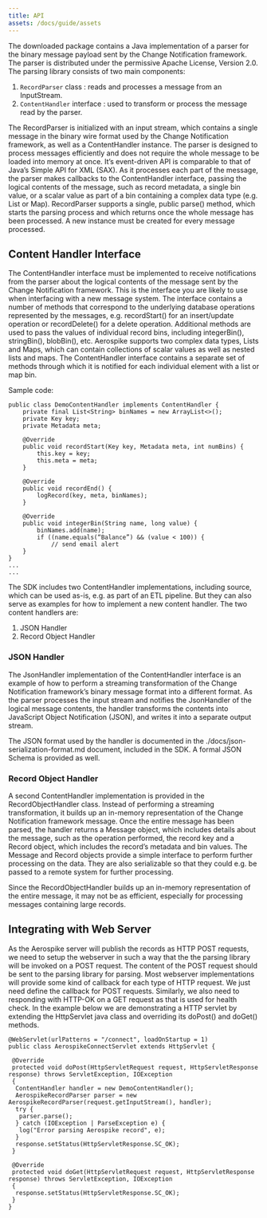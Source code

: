```yaml
---
title: API
assets: /docs/guide/assets
---
```


The downloaded package contains a Java implementation of a parser for the
binary message payload sent by the Change Notification framework. The parser is
distributed under the permissive Apache License, Version 2.0. The parsing
library consists of two main components:
1. `RecordParser` class : reads and processes a message from an InputStream.
1. `ContentHandler` interface : used to transform or process the message read by the parser.

The RecordParser is initialized with an input stream, which contains a single
message in the binary wire format used by the Change Notification framework, as
well as a ContentHandler instance. The parser is designed to process messages
efficiently and does not require the whole message to be loaded into memory at
once. It’s event-driven API is comparable to that of Java’s Simple API for XML
(SAX). As it processes each part of the message, the parser makes callbacks to
the ContentHandler interface, passing the logical contents of the message, such
as record metadata, a single bin value, or a scalar value as part of a bin
containing a complex data type (e.g. List or Map). RecordParser supports a
single, public parse() method, which starts the parsing process and which
returns once the whole message has been processed. A new instance must be
created for every message processed.

## Content Handler Interface
The ContentHandler interface must be implemented to receive notifications from
the parser about the logical contents of the message sent by the Change
Notification framework. This is the interface you are likely to use when
interfacing with a new message system. The interface contains a number of
methods that correspond to the underlying database operations represented by
the messages, e.g. recordStart() for an insert/update operation or
recordDelete() for a delete operation. Additional methods are used to pass the
values of individual record bins, including integerBin(), stringBin(),
blobBin(), etc. Aerospike supports two complex data types, Lists and Maps,
which can contain collections of scalar values as well as nested lists and
maps. The ContentHandler interface contains a separate set of methods through
which it is notified for each individual element with a list or map bin.

Sample code:
```
public class DemoContentHandler implements ContentHandler {
	private final List<String> binNames = new ArrayList<>();
	private Key key;
	private Metadata meta;

	@Override
	public void recordStart(Key key, Metadata meta, int numBins) {
		this.key = key;
		this.meta = meta;
	}

	@Override
	public void recordEnd() {
		logRecord(key, meta, binNames);
	}

	@Override
	public void integerBin(String name, long value) {
		binNames.add(name);
		if ((name.equals(“Balance”) && (value < 100)) {
			// send email alert
	}
}
...
...
```

The SDK includes two ContentHandler implementations, including source, which
can be used as-is, e.g. as part of an ETL pipeline. But they can also serve as
examples for how to implement a new content handler. The two content handlers
are:
1. JSON Handler
1. Record Object Handler

### JSON Handler
The JsonHandler implementation of the ContentHandler interface is an example of
how to perform a streaming transformation of the Change Notification
framework’s binary message format into a different format. As the parser
processes the input stream and notifies the JsonHandler of the logical message
contents, the handler transforms the contents into JavaScript Object
Notification (JSON), and writes it into a separate output stream.

The JSON format used by the handler is documented in the
./docs/json-serialization-format.md document, included in the SDK. A formal
JSON Schema is provided as well.

### Record Object Handler
A second ContentHandler implementation is provided in the RecordObjectHandler
class. Instead of performing a streaming transformation, it builds up an
in-memory representation of the Change Notification framework message. Once the
entire message has been parsed, the handler returns a Message object, which
includes details about the message, such as the operation performed, the record
key and a Record object, which includes the record’s metadata and bin values.
The Message and Record objects provide a simple interface to perform further
processing on the data. They are also serializable so that they could e.g. be
passed to a remote system for further processing.

Since the RecordObjectHandler builds up an in-memory representation of the
entire message, it may not be as efficient, especially for processing messages
containing large records.

## Integrating with Web Server
As the Aerospike server will publish the records as HTTP POST requests, we need
to setup the webserver in such a way that the the parsing library will be
invoked on a POST request. The content of the POST request should be sent to
the parsing library for parsing. Most webserver implementations will provide
some kind of callback for each type of HTTP request. We just need define the
callback for POST requests. Similarly, we also need to responding with HTTP-OK
on a GET request as that is used for health check. In the example below we are
demonstrating a HTTP servlet by extending the HttpServlet java class and
overriding its doPost() and doGet() methods. 

```
@WebServlet(urlPatterns = "/connect", loadOnStartup = 1)
public class AerospikeConnectServlet extends HttpServlet {

 @Override
 protected void doPost(HttpServletRequest request, HttpServletResponse response) throws ServletException, IOException
 {
  ContentHandler handler = new DemoContentHandler();
  AerospikeRecordParser parser = new AerospikeRecordParser(request.getInputStream(), handler);
  try {
   parser.parse();
  } catch (IOException | ParseException e) {
   log("Error parsing Aerospike record", e);
  }
  response.setStatus(HttpServletResponse.SC_OK);
 }

 @Override
 protected void doGet(HttpServletRequest request, HttpServletResponse response) throws ServletException, IOException
 {
  response.setStatus(HttpServletResponse.SC_OK);
 }
}
```



